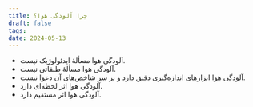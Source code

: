 ```yaml
---
title: چرا آلودگی هوا؟
draft: false
tags: 
date: 2024-05-13
---
```

- آلودگی هوا مسألهٔ ایدئولوژیک نیست.
- آلودگی هوا مسألهٔ طبقاتی نیست.
- آلودگی هوا ابزارهای اندازه‌گیری دقیق دارد و بر سر شاخص‌های آن دعوا نیست.
- آلودگی هوا اثر لحظه‌ای دارد.
- آلودگی هوا اثر مستقیم دارد.